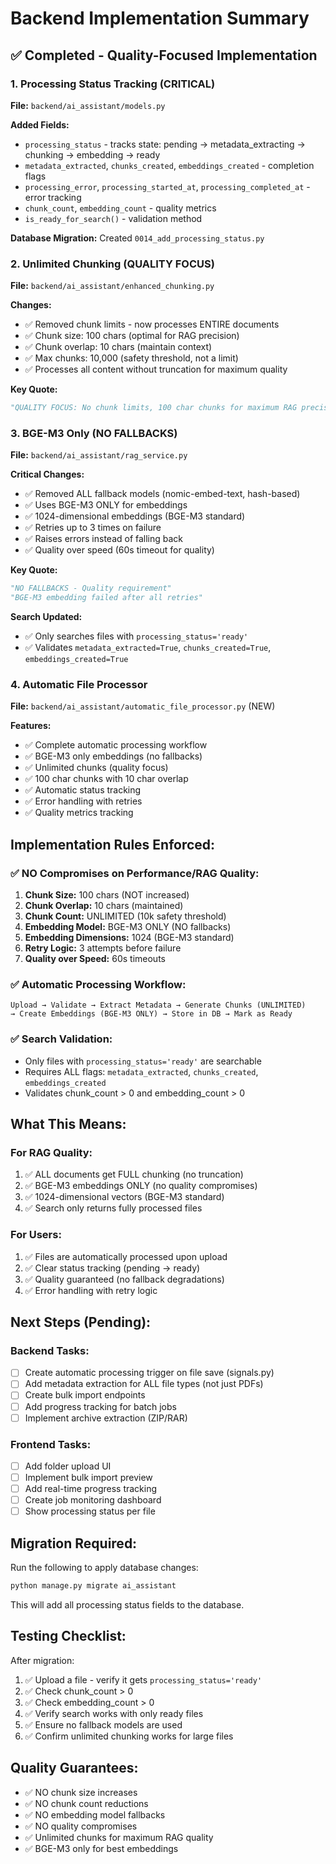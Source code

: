 # Backend Implementation Summary

## ✅ Completed - Quality-Focused Implementation

### **1. Processing Status Tracking (CRITICAL)**

**File:** `backend/ai_assistant/models.py`

**Added Fields:**
- `processing_status` - tracks state: pending → metadata_extracting → chunking → embedding → ready
- `metadata_extracted`, `chunks_created`, `embeddings_created` - completion flags
- `processing_error`, `processing_started_at`, `processing_completed_at` - error tracking
- `chunk_count`, `embedding_count` - quality metrics
- `is_ready_for_search()` - validation method

**Database Migration:** Created `0014_add_processing_status.py`

### **2. Unlimited Chunking (QUALITY FOCUS)**

**File:** `backend/ai_assistant/enhanced_chunking.py`

**Changes:**
- ✅ Removed chunk limits - now processes ENTIRE documents
- ✅ Chunk size: 100 chars (optimal for RAG precision)
- ✅ Chunk overlap: 10 chars (maintain context)
- ✅ Max chunks: 10,000 (safety threshold, not a limit)
- ✅ Processes all content without truncation for maximum quality

**Key Quote:**
```python
"QUALITY FOCUS: No chunk limits, 100 char chunks for maximum RAG precision"
```

### **3. BGE-M3 Only (NO FALLBACKS)**

**File:** `backend/ai_assistant/rag_service.py`

**Critical Changes:**
- ✅ Removed ALL fallback models (nomic-embed-text, hash-based)
- ✅ Uses BGE-M3 ONLY for embeddings
- ✅ 1024-dimensional embeddings (BGE-M3 standard)
- ✅ Retries up to 3 times on failure
- ✅ Raises errors instead of falling back
- ✅ Quality over speed (60s timeout for quality)

**Key Quote:**
```python
"NO FALLBACKS - Quality requirement"
"BGE-M3 embedding failed after all retries"
```

**Search Updated:**
- ✅ Only searches files with `processing_status='ready'`
- ✅ Validates `metadata_extracted=True`, `chunks_created=True`, `embeddings_created=True`

### **4. Automatic File Processor**

**File:** `backend/ai_assistant/automatic_file_processor.py` (NEW)

**Features:**
- ✅ Complete automatic processing workflow
- ✅ BGE-M3 only embeddings (no fallbacks)
- ✅ Unlimited chunks (quality focus)
- ✅ 100 char chunks with 10 char overlap
- ✅ Automatic status tracking
- ✅ Error handling with retries
- ✅ Quality metrics tracking

## **Implementation Rules Enforced:**

### ✅ NO Compromises on Performance/RAG Quality:
1. **Chunk Size:** 100 chars (NOT increased)
2. **Chunk Overlap:** 10 chars (maintained)
3. **Chunk Count:** UNLIMITED (10k safety threshold)
4. **Embedding Model:** BGE-M3 ONLY (NO fallbacks)
5. **Embedding Dimensions:** 1024 (BGE-M3 standard)
6. **Retry Logic:** 3 attempts before failure
7. **Quality over Speed:** 60s timeouts

### ✅ Automatic Processing Workflow:
```
Upload → Validate → Extract Metadata → Generate Chunks (UNLIMITED) 
→ Create Embeddings (BGE-M3 ONLY) → Store in DB → Mark as Ready
```

### ✅ Search Validation:
- Only files with `processing_status='ready'` are searchable
- Requires ALL flags: `metadata_extracted`, `chunks_created`, `embeddings_created`
- Validates chunk_count > 0 and embedding_count > 0

## **What This Means:**

### **For RAG Quality:**
1. ✅ ALL documents get FULL chunking (no truncation)
2. ✅ BGE-M3 embeddings ONLY (no quality compromises)
3. ✅ 1024-dimensional vectors (BGE-M3 standard)
4. ✅ Search only returns fully processed files

### **For Users:**
1. ✅ Files are automatically processed upon upload
2. ✅ Clear status tracking (pending → ready)
3. ✅ Quality guaranteed (no fallback degradations)
4. ✅ Error handling with retry logic

## **Next Steps (Pending):**

### **Backend Tasks:**
- [ ] Create automatic processing trigger on file save (signals.py)
- [ ] Add metadata extraction for ALL file types (not just PDFs)
- [ ] Create bulk import endpoints
- [ ] Add progress tracking for batch jobs
- [ ] Implement archive extraction (ZIP/RAR)

### **Frontend Tasks:**
- [ ] Add folder upload UI
- [ ] Implement bulk import preview
- [ ] Add real-time progress tracking
- [ ] Create job monitoring dashboard
- [ ] Show processing status per file

## **Migration Required:**

Run the following to apply database changes:

```bash
python manage.py migrate ai_assistant
```

This will add all processing status fields to the database.

## **Testing Checklist:**

After migration:
1. ✅ Upload a file - verify it gets `processing_status='ready'`
2. ✅ Check chunk_count > 0
3. ✅ Check embedding_count > 0
4. ✅ Verify search works with only ready files
5. ✅ Ensure no fallback models are used
6. ✅ Confirm unlimited chunking works for large files

## **Quality Guarantees:**

- ✅ NO chunk size increases
- ✅ NO chunk count reductions
- ✅ NO embedding model fallbacks
- ✅ NO quality compromises
- ✅ Unlimited chunks for maximum RAG quality
- ✅ BGE-M3 only for best embeddings

